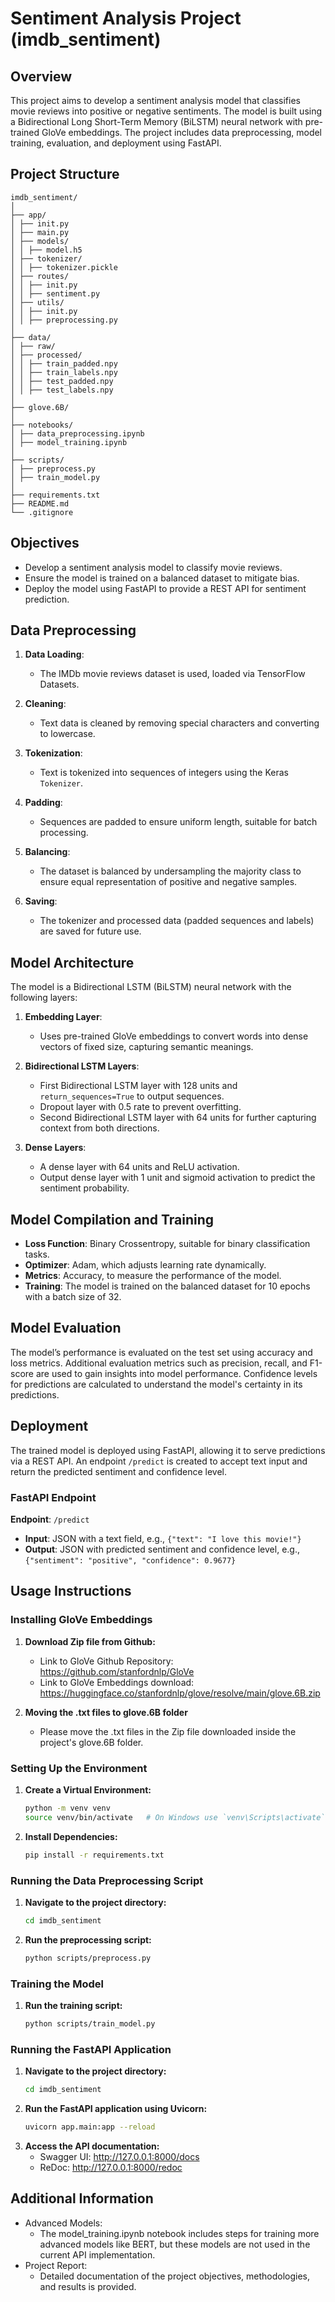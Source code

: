 # Sentiment Analysis Project (imdb_sentiment)

## Overview

This project aims to develop a sentiment analysis model that classifies movie reviews into positive or negative sentiments. The model is built using a Bidirectional Long Short-Term Memory (BiLSTM) neural network with pre-trained GloVe embeddings. The project includes data preprocessing, model training, evaluation, and deployment using FastAPI.

## Project Structure
```plaintext
imdb_sentiment/
│
├── app/
│ ├── init.py
│ ├── main.py
│ ├── models/
│ │ ├── model.h5
│ ├── tokenizer/
│ │ ├── tokenizer.pickle
│ ├── routes/
│ │ ├── init.py
│ │ ├── sentiment.py
│ ├── utils/
│ │ ├── init.py
│ │ ├── preprocessing.py
│
├── data/
│ ├── raw/
│ ├── processed/
│ │ ├── train_padded.npy
│ │ ├── train_labels.npy
│ │ ├── test_padded.npy
│ │ ├── test_labels.npy
│
├── glove.6B/
│
├── notebooks/
│ ├── data_preprocessing.ipynb
│ ├── model_training.ipynb
│
├── scripts/
│ ├── preprocess.py
│ ├── train_model.py
│
├── requirements.txt
├── README.md
└── .gitignore
```

## Objectives

- Develop a sentiment analysis model to classify movie reviews.
- Ensure the model is trained on a balanced dataset to mitigate bias.
- Deploy the model using FastAPI to provide a REST API for sentiment prediction.

## Data Preprocessing

1. **Data Loading**:
   - The IMDb movie reviews dataset is used, loaded via TensorFlow Datasets.

2. **Cleaning**:
   - Text data is cleaned by removing special characters and converting to lowercase.

3. **Tokenization**:
   - Text is tokenized into sequences of integers using the Keras `Tokenizer`.

4. **Padding**:
   - Sequences are padded to ensure uniform length, suitable for batch processing.

5. **Balancing**:
   - The dataset is balanced by undersampling the majority class to ensure equal representation of positive and negative samples.

6. **Saving**:
   - The tokenizer and processed data (padded sequences and labels) are saved for future use.

## Model Architecture

The model is a Bidirectional LSTM (BiLSTM) neural network with the following layers:

1. **Embedding Layer**:
   - Uses pre-trained GloVe embeddings to convert words into dense vectors of fixed size, capturing semantic meanings.

2. **Bidirectional LSTM Layers**:
   - First Bidirectional LSTM layer with 128 units and `return_sequences=True` to output sequences.
   - Dropout layer with 0.5 rate to prevent overfitting.
   - Second Bidirectional LSTM layer with 64 units for further capturing context from both directions.

3. **Dense Layers**:
   - A dense layer with 64 units and ReLU activation.
   - Output dense layer with 1 unit and sigmoid activation to predict the sentiment probability.

## Model Compilation and Training

- **Loss Function**: Binary Crossentropy, suitable for binary classification tasks.
- **Optimizer**: Adam, which adjusts learning rate dynamically.
- **Metrics**: Accuracy, to measure the performance of the model.
- **Training**: The model is trained on the balanced dataset for 10 epochs with a batch size of 32.

## Model Evaluation

The model’s performance is evaluated on the test set using accuracy and loss metrics. Additional evaluation metrics such as precision, recall, and F1-score are used to gain insights into model performance. Confidence levels for predictions are calculated to understand the model's certainty in its predictions.

## Deployment

The trained model is deployed using FastAPI, allowing it to serve predictions via a REST API. An endpoint `/predict` is created to accept text input and return the predicted sentiment and confidence level.

### FastAPI Endpoint

**Endpoint**: `/predict`
- **Input**: JSON with a text field, e.g., `{"text": "I love this movie!"}`
- **Output**: JSON with predicted sentiment and confidence level, e.g., `{"sentiment": "positive", "confidence": 0.9677}`

## Usage Instructions

### Installing GloVe Embeddings

1. **Download Zip file from Github:**
    - Link to GloVe Github Repository: https://github.com/stanfordnlp/GloVe
    - Link to GloVe Embeddings download: https://huggingface.co/stanfordnlp/glove/resolve/main/glove.6B.zip 

2. **Moving the .txt files to glove.6B folder**
    - Please move the .txt files in the Zip file downloaded inside the project's glove.6B folder.

### Setting Up the Environment

1. **Create a Virtual Environment:**
   ```bash
   python -m venv venv
   source venv/bin/activate   # On Windows use `venv\Scripts\activate`

2. **Install Dependencies:**
    ```bash
    pip install -r requirements.txt

### Running the Data Preprocessing Script

1. **Navigate to the project directory:**
    ```bash
    cd imdb_sentiment

2. **Run the preprocessing script:**
    ```bash
    python scripts/preprocess.py

### Training the Model

1. **Run the training script:**
    ```bash
    python scripts/train_model.py

### Running the FastAPI Application

1. **Navigate to the project directory:**
    ```bash
    cd imdb_sentiment

2. **Run the FastAPI application using Uvicorn:**
    ```bash
    uvicorn app.main:app --reload

3. **Access the API documentation:**
    - Swagger UI: http://127.0.0.1:8000/docs
    - ReDoc: http://127.0.0.1:8000/redoc

## Additional Information

- Advanced Models: 
    - The model_training.ipynb notebook includes steps for training more advanced models like BERT, but these models are not used in the current API implementation.
- Project Report: 
    - Detailed documentation of the project objectives, methodologies, and results is provided.